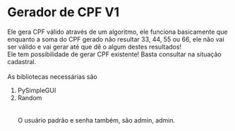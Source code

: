<h1>Gerador de CPF V1</h1>

<p>Ele gera CPF válido através de um algoritmo, ele funciona basicamente que enquanto a soma do CPF gerado não resultar 33, 44, 55 ou 66, ele não vai ser válido e vai gerar até que dê o algum destes resultados!<br>
Ele tem possibilidade de gerar CPF existente! Basta consultar na situação cadastral.<br><br>
  As bibliotecas necessárias são<ol><li>PySimpleGUI</li><li>Random</li><br><br>O usuário padrão e senha também, são admin, admin.</p>
